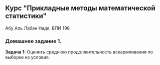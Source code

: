 ## Курс "Прикладные методы математической статистики"
Абу Аль Лабан Надя, БПИ 198  
  
### Домашнее задание 1.
**Задача 1:** Оценить среднюю продолжительность вскармливания по выборке из условия.
